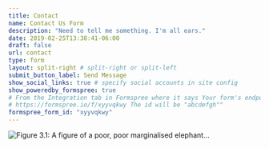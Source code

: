 ```yaml
---
title: Contact
name: Contact Us Form
description: "Need to tell me something. I'm all ears."
date: 2019-02-25T13:38:41-06:00
draft: false
url: contact
type: form
layout: split-right # split-right or split-left
submit_button_label: Send Message
show_social_links: true # specify social accounts in site config
show_poweredby_formspree: true
# From the Integration tab in Formspree where it says Your form's endpoint is:
# https://formspree.io/f/xyyvqkwy The id will be "abcdefgh""  
formspree_form_id: "xyyvqkwy"
---
```


<img src="/img/contact.png" id="fig-marginalia" alt="Figure 3.1: A figure of a poor, poor marginalised elephant…" />

